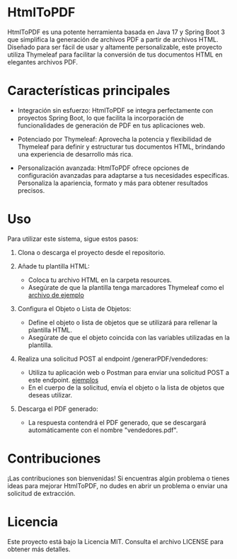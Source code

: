 # HtmlToPDF
HtmlToPDF es una potente herramienta basada en Java 17 y Spring Boot 3 que simplifica la generación de archivos PDF a partir de archivos HTML. Diseñado para ser fácil de usar y altamente personalizable, este proyecto utiliza Thymeleaf para facilitar la conversión de tus documentos HTML en elegantes archivos PDF.

# Características principales
- Integración sin esfuerzo: HtmlToPDF se integra perfectamente con proyectos Spring Boot, lo que facilita la incorporación de funcionalidades de generación de PDF en tus aplicaciones web.

- Potenciado por Thymeleaf: Aprovecha la potencia y flexibilidad de Thymeleaf para definir y estructurar tus documentos HTML, brindando una experiencia de desarrollo más rica.

- Personalización avanzada: HtmlToPDF ofrece opciones de configuración avanzadas para adaptarse a tus necesidades específicas. Personaliza la apariencia, formato y más para obtener resultados precisos.

# Uso
Para utilizar este sistema, sigue estos pasos:

1. Clona o descarga el proyecto desde el repositorio.

2. Añade tu plantilla HTML:
   - Coloca tu archivo HTML en la carpeta resources.
   - Asegúrate de que la plantilla tenga marcadores Thymeleaf como el [archivo de ejemplo](./src/main/resources/templates/template.html)
3. Configura el Objeto o Lista de Objetos:
   - Define el objeto o lista de objetos que se utilizará para rellenar la plantilla HTML.
   - Asegúrate de que el objeto coincida con las variables utilizadas en la plantilla.
4. Realiza una solicitud POST al endpoint /generarPDF/vendedores:
   - Utiliza tu aplicación web o Postman para enviar una solicitud POST a este endpoint. [ejemplos](/HELP.md)
   - En el cuerpo de la solicitud, envía el objeto o la lista de objetos que deseas utilizar.
5. Descarga el PDF generado:
   - La respuesta contendrá el PDF generado, que se descargará automáticamente con el nombre "vendedores.pdf".

# Contribuciones
¡Las contribuciones son bienvenidas! Si encuentras algún problema o tienes ideas para mejorar HtmlToPDF, no dudes en abrir un problema o enviar una solicitud de extracción.

# Licencia
Este proyecto está bajo la Licencia MIT. Consulta el archivo LICENSE para obtener más detalles. 

